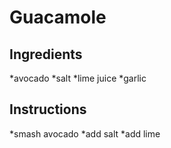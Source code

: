 # Guacamole
## Ingredients
*avocado
*salt
*lime juice
*garlic
## Instructions
*smash avocado
*add salt
*add lime
